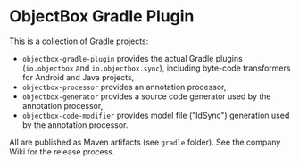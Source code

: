 # ObjectBox Gradle Plugin

This is a collection of Gradle projects:
- `objectbox-gradle-plugin` provides the actual Gradle plugins (`io.objectbox` and `io.objectbox.sync`),
  including byte-code transformers for Android and Java projects,
- `objectbox-processor` provides an annotation processor,
- `objectbox-generator` provides a source code generator used by the annotation processor,
- `objectbox-code-modifier` provides model file ("IdSync") generation used by the annotation processor.

All are published as Maven artifacts (see `gradle` folder). See the company Wiki for the release process.
